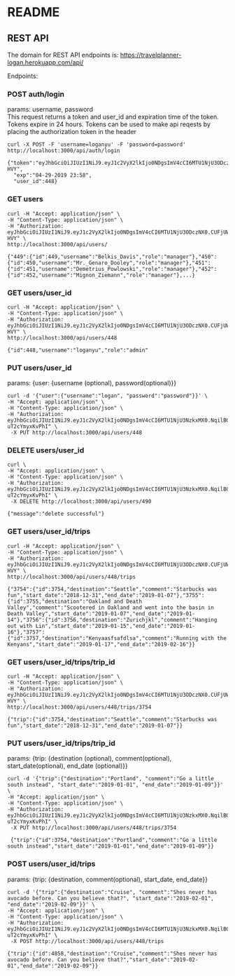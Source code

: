 # README

## REST API
The domain for REST API endpoints is:
https://travelplanner-logan.herokuapp.com/api/

Endpoints:
### POST auth/login
params: username, password  
This request returns a token and user_id and expiration time of the token. Tokens expire in 24 hours. Tokens can be used to make api reqests by placing the authorization token in the header

```
curl -X POST -F 'username=loganyu' -F 'password=password' http://localhost:3000/api/auth/login

{"token":"eyJhbGciOiJIUzI1NiJ9.eyJ1c2VyX2lkIjo0NDgsImV4cCI6MTU1NjU3ODczNX0.CUFjUWBKnjY7DSXCRWXW6FHC9kcx15ZBNstLin6-HVY",
  "exp":"04-29-2019 23:58",
  "user_id":448}
```

### GET users
```
curl -H "Accept: application/json" \
-H "Content-Type: application/json" \
-H "Authorization: eyJhbGciOiJIUzI1NiJ9.eyJ1c2VyX2lkIjo0NDgsImV4cCI6MTU1NjU3ODczNX0.CUFjUWBKnjY7DSXCRWXW6FHC9kcx15ZBNstLin6-HVY" \
http://localhost:3000/api/users/

{"449":{"id":449,"username":"Belkis_Davis","role":"manager"},"450":{"id":450,"username":"Mr._Genaro_Dooley","role":"manager"},"451":{"id":451,"username":"Demetrius_Powlowski","role":"manager"},"452":{"id":452,"username":"Mignon_Ziemann","role":"manager"},...}
```

### GET users/user_id
```
curl -H "Accept: application/json" \
-H "Content-Type: application/json" \
-H "Authorization: eyJhbGciOiJIUzI1NiJ9.eyJ1c2VyX2lkIjo0NDgsImV4cCI6MTU1NjU3ODczNX0.CUFjUWBKnjY7DSXCRWXW6FHC9kcx15ZBNstLin6-HVY" \
http://localhost:3000/api/users/448

{"id":448,"username":"loganyu","role":"admin"
```

### PUT users/user_id
params: {user: {username (optional), password(optional)}}
```
curl -d '{"user":{"username":"logan", "password":"password"}}' \
-H "Accept: application/json" \
-H "Content-Type: application/json" \
-H "Authorization: eyJhbGciOiJIUzI1NiJ9.eyJ1c2VyX2lkIjo0NDgsImV4cCI6MTU1NjU3NzkxMX0.NqilBOtupDVV3yBO9yJCAKN5fum0i-uT2cYmyxKvPhI" \
 -X PUT http://localhost:3000/api/users/448
```

### DELETE users/user_id
```
curl \
-H "Accept: application/json" \
-H "Content-Type: application/json" \
-H "Authorization: eyJhbGciOiJIUzI1NiJ9.eyJ1c2VyX2lkIjo0NDgsImV4cCI6MTU1NjU3NzkxMX0.NqilBOtupDVV3yBO9yJCAKN5fum0i-uT2cYmyxKvPhI" \
 -X DELETE http://localhost:3000/api/users/490

{"message":"delete successful"}
```

### GET users/user_id/trips
```
curl -H "Accept: application/json" \
-H "Content-Type: application/json" \
-H "Authorization: eyJhbGciOiJIUzI1NiJ9.eyJ1c2VyX2lkIjo0NDgsImV4cCI6MTU1NjU3ODczNX0.CUFjUWBKnjY7DSXCRWXW6FHC9kcx15ZBNstLin6-HVY" \
http://localhost:3000/api/users/448/trips

{"3754":{"id":3754,"destination":"Seattle","comment":"Starbucks was fun","start_date":"2018-12-31","end_date":"2019-01-07"},"3755":{"id":3755,"destination":"Oakland and Death Valley","comment":"Scootered in Oakland and went into the basin in Death Valley","start_date":"2019-01-07","end_date":"2019-01-14"},"3756":{"id":3756,"destination":"Zurichjkl","comment":"Hanging out with Lin","start_date":"2019-01-15","end_date":"2019-01-16"},"3757":{"id":3757,"destination":"Kenyaasfsafdlsa","comment":"Running with the Kenyans","start_date":"2019-01-17","end_date":"2019-02-16"}}
```

### GET users/user_id/trips/trip_id
```
curl -H "Accept: application/json" \
-H "Content-Type: application/json" \
-H "Authorization: eyJhbGciOiJIUzI1NiJ9.eyJ1c2VyX2lkIjo0NDgsImV4cCI6MTU1NjU3ODczNX0.CUFjUWBKnjY7DSXCRWXW6FHC9kcx15ZBNstLin6-HVY" \
http://localhost:3000/api/users/448/trips/3754

{"trip":{"id":3754,"destination":"Seattle","comment":"Starbucks was fun","start_date":"2018-12-31","end_date":"2019-01-07"}}
```

### PUT users/user_id/trips/trip_id
params: {trip: {destination (optional), comment(optional), start_date(optional), end_date (optional)}}
```
curl -d '{"trip":{"destination":"Portland", "comment":"Go a little south instead", "start_date":"2019-01-01", "end_date":"2019-01-09"}}' \
-H "Accept: application/json" \
-H "Content-Type: application/json" \
-H "Authorization: eyJhbGciOiJIUzI1NiJ9.eyJ1c2VyX2lkIjo0NDgsImV4cCI6MTU1NjU3NzkxMX0.NqilBOtupDVV3yBO9yJCAKN5fum0i-uT2cYmyxKvPhI" \
 -X PUT http://localhost:3000/api/users/448/trips/3754

 {"trip":{"id":3754,"destination":"Portland","comment":"Go a little south instead","start_date":"2019-01-01","end_date":"2019-01-09"}}
```

### POST users/user_id/trips
params: {trip: {destination, comment(optional), start_date, end_date}}
```
curl -d '{"trip":{"destination":"Cruise", "comment":"Shes never has avocado before. Can you believe that?", "start_date":"2019-02-01", "end_date":"2019-02-09"}}' \
-H "Accept: application/json" \
-H "Content-Type: application/json" \
-H "Authorization: eyJhbGciOiJIUzI1NiJ9.eyJ1c2VyX2lkIjo0NDgsImV4cCI6MTU1NjU3NzkxMX0.NqilBOtupDVV3yBO9yJCAKN5fum0i-uT2cYmyxKvPhI" \
 -X POST http://localhost:3000/api/users/448/trips

{"trip":{"id":4858,"destination":"Cruise","comment":"Shes never has avocado before. Can you believe that?","start_date":"2019-02-01","end_date":"2019-02-09"}}
 ```
 